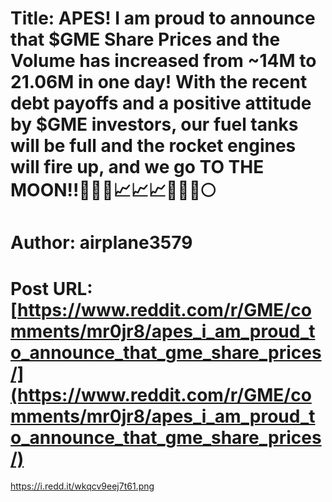 # Title: APES! I am proud to announce that $GME Share Prices and the Volume has increased from ~14M to 21.06M in one day! With the recent debt payoffs and a positive attitude by $GME investors, our fuel tanks will be full and the rocket engines will fire up, and we go TO THE MOON!!🦍🦍🦍📈📈📈🚀🚀🚀🌕
# Author: airplane3579
# Post URL: [https://www.reddit.com/r/GME/comments/mr0jr8/apes_i_am_proud_to_announce_that_gme_share_prices/](https://www.reddit.com/r/GME/comments/mr0jr8/apes_i_am_proud_to_announce_that_gme_share_prices/)


https://i.redd.it/wkqcv9eej7t61.png